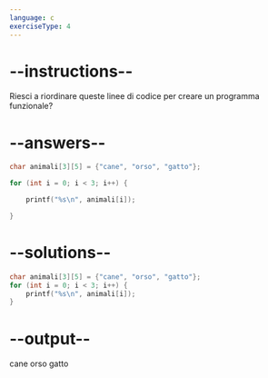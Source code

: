 ```yaml
---
language: c
exerciseType: 4
---
```


# --instructions--

Riesci a riordinare queste linee di codice per creare un programma funzionale?

# --answers--

```c
char animali[3][5] = {"cane", "orso", "gatto"};
```

```c
for (int i = 0; i < 3; i++) {
```

```c
    printf("%s\n", animali[i]);
```

```c
}
```

# --solutions--

```c
char animali[3][5] = {"cane", "orso", "gatto"};
for (int i = 0; i < 3; i++) {
    printf("%s\n", animali[i]);
}
```

# --output--

cane
orso
gatto
